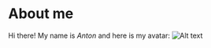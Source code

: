 # About me

Hi there! My name is *_Anton_* and here is my avatar:
![Alt text](https://drive.google.com/file/d/1lXml-Tp3wh4GcuspBlZ4p_GASZyguZUx/view?usp=sharing "an avatar")